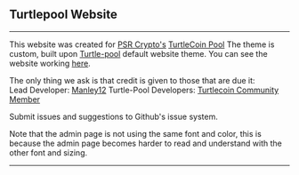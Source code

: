 ## Turtlepool Website
***
This website was created for [PSR Crypto's](http://psrcrypto.com) [TurtleCoin Pool](turtle.psrcrypto.com)
The theme is custom, built upon [Turtle-pool](http://github.com/turtlecoin/turtle-pool) default website theme.
You can see the website working [here](http://turtle.psrcrypto.com).

The only thing we ask is that credit is given to those that are due it:  
Lead Developer: [Manley12](https://github.com/Manley12)
Turtle-Pool Developers: [Turtlecoin Community Member](https://github.com/turtlecoin/turtle-pool)

Submit issues and suggestions to Github's issue system.

Note that the admin page is not using the same font and color, this is because the admin page becomes harder to read and understand with the other font and sizing. 
***
